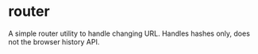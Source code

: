 # router

A simple router utility to handle changing URL. Handles hashes only, does not the browser history API.